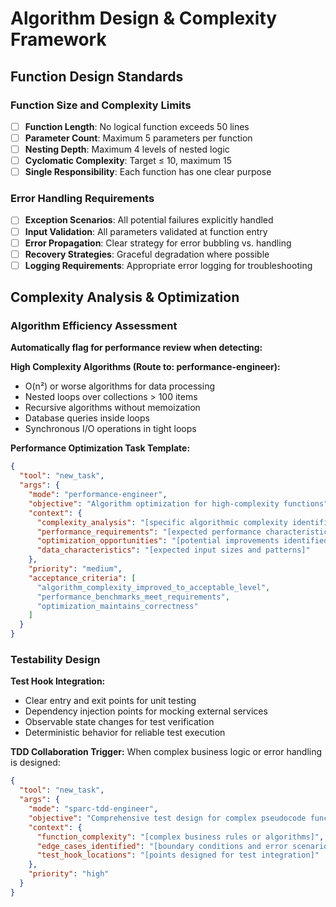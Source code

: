 # Algorithm Design & Complexity Framework

## Function Design Standards

### Function Size and Complexity Limits
- [ ] **Function Length**: No logical function exceeds 50 lines
- [ ] **Parameter Count**: Maximum 5 parameters per function
- [ ] **Nesting Depth**: Maximum 4 levels of nested logic
- [ ] **Cyclomatic Complexity**: Target ≤ 10, maximum 15
- [ ] **Single Responsibility**: Each function has one clear purpose

### Error Handling Requirements
- [ ] **Exception Scenarios**: All potential failures explicitly handled
- [ ] **Input Validation**: All parameters validated at function entry
- [ ] **Error Propagation**: Clear strategy for error bubbling vs. handling
- [ ] **Recovery Strategies**: Graceful degradation where possible
- [ ] **Logging Requirements**: Appropriate error logging for troubleshooting

## Complexity Analysis & Optimization

### Algorithm Efficiency Assessment
**Automatically flag for performance review when detecting:**

**High Complexity Algorithms (Route to: performance-engineer):**
- O(n²) or worse algorithms for data processing
- Nested loops over collections > 100 items
- Recursive algorithms without memoization  
- Database queries inside loops
- Synchronous I/O operations in tight loops

**Performance Optimization Task Template:**
```json
{
  "tool": "new_task",
  "args": {
    "mode": "performance-engineer",
    "objective": "Algorithm optimization for high-complexity functions",
    "context": {
      "complexity_analysis": "[specific algorithmic complexity identified]",
      "performance_requirements": "[expected performance characteristics]", 
      "optimization_opportunities": "[potential improvements identified]",
      "data_characteristics": "[expected input sizes and patterns]"
    },
    "priority": "medium",
    "acceptance_criteria": [
      "algorithm_complexity_improved_to_acceptable_level",
      "performance_benchmarks_meet_requirements",
      "optimization_maintains_correctness"
    ]
  }
}
```

### Testability Design

**Test Hook Integration:**
- Clear entry and exit points for unit testing
- Dependency injection points for mocking external services
- Observable state changes for test verification
- Deterministic behavior for reliable test execution

**TDD Collaboration Trigger:**
When complex business logic or error handling is designed:
```json
{
  "tool": "new_task",
  "args": {
    "mode": "sparc-tdd-engineer",
    "objective": "Comprehensive test design for complex pseudocode functions",
    "context": {
      "function_complexity": "[complex business rules or algorithms]",
      "edge_cases_identified": "[boundary conditions and error scenarios]",
      "test_hook_locations": "[points designed for test integration]"
    },
    "priority": "high"
  }
}
```
